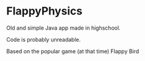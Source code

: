 # FlappyPhysics
Old and simple Java app made in highschool. 

Code is probably unreadable.


Based on the popular game (at that time) Flappy Bird
